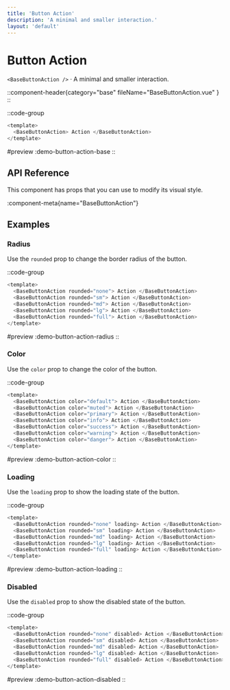 ```yaml
---
title: 'Button Action'
description: 'A minimal and smaller interaction.'
layout: 'default'
---
```


# Button Action

`<BaseButtonAction />` · A minimal and smaller interaction.

::component-header{category="base" fileName="BaseButtonAction.vue" }
::

::code-group

```js [DemoButtonAction.vue]
<template>
  <BaseButtonAction> Action </BaseButtonAction>
</template>
```

#preview
:demo-button-action-base
::

## API Reference

This component has props that you can use to modify its visual style.

:component-meta{name="BaseButtonAction"}

## Examples

### Radius

Use the `rounded` prop to change the border radius of the button.

::code-group

```js [DemoButtonRadius.vue]
<template>
  <BaseButtonAction rounded="none"> Action </BaseButtonAction>
  <BaseButtonAction rounded="sm"> Action </BaseButtonAction>
  <BaseButtonAction rounded="md"> Action </BaseButtonAction>
  <BaseButtonAction rounded="lg"> Action </BaseButtonAction>
  <BaseButtonAction rounded="full"> Action </BaseButtonAction>
</template>
```

#preview
:demo-button-action-radius
::

### Color

Use the `color` prop to change the color of the button.

::code-group

```js [DemoButtonActionColor.vue]
<template>
  <BaseButtonAction color="default"> Action </BaseButtonAction>
  <BaseButtonAction color="muted"> Action </BaseButtonAction>
  <BaseButtonAction color="primary"> Action </BaseButtonAction>
  <BaseButtonAction color="info"> Action </BaseButtonAction>
  <BaseButtonAction color="success"> Action </BaseButtonAction>
  <BaseButtonAction color="warning"> Action </BaseButtonAction>
  <BaseButtonAction color="danger"> Action </BaseButtonAction>
</template>
```

#preview
:demo-button-action-color
::

### Loading

Use the `loading` prop to show the loading state of the button.

::code-group

```js [DemoButtonActionLoading.vue]
<template>
  <BaseButtonAction rounded="none" loading> Action </BaseButtonAction>
  <BaseButtonAction rounded="sm" loading> Action </BaseButtonAction>
  <BaseButtonAction rounded="md" loading> Action </BaseButtonAction>
  <BaseButtonAction rounded="lg" loading> Action </BaseButtonAction>
  <BaseButtonAction rounded="full" loading> Action </BaseButtonAction>
</template>
```

#preview
:demo-button-action-loading
::

### Disabled

Use the `disabled` prop to show the disabled state of the button.

::code-group

```js [DemoButtonActionLoading.vue]
<template>
  <BaseButtonAction rounded="none" disabled> Action </BaseButtonAction>
  <BaseButtonAction rounded="sm" disabled> Action </BaseButtonAction>
  <BaseButtonAction rounded="md" disabled> Action </BaseButtonAction>
  <BaseButtonAction rounded="lg" disabled> Action </BaseButtonAction>
  <BaseButtonAction rounded="full" disabled> Action </BaseButtonAction>
</template>
```

#preview
:demo-button-action-disabled
::





